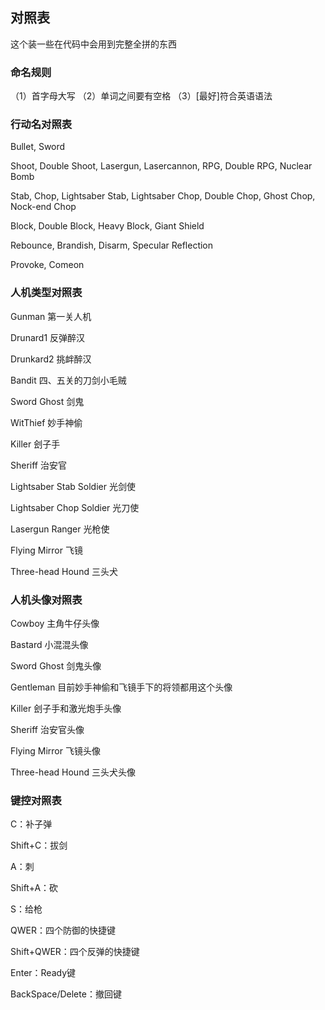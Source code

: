 ﻿## 对照表
这个装一些在代码中会用到完整全拼的东西

### 命名规则
（1）首字母大写
（2）单词之间要有空格
（3）[最好]符合英语语法

### 行动名对照表

Bullet, Sword

Shoot, Double Shoot, Lasergun, Lasercannon, RPG, Double RPG, Nuclear Bomb

Stab, Chop, Lightsaber Stab, Lightsaber Chop, Double Chop, Ghost Chop, Nock-end Chop

Block, Double Block, Heavy Block, Giant Shield

Rebounce, Brandish, Disarm, Specular Reflection

Provoke, Comeon

### 人机类型对照表
Gunman 第一关人机

Drunard1 反弹醉汉

Drunkard2 挑衅醉汉

Bandit 四、五关的刀剑小毛贼

Sword Ghost 剑鬼

WitThief 妙手神偷

Killer 刽子手

Sheriff 治安官

Lightsaber Stab Soldier 光剑使

Lightsaber Chop Soldier 光刀使

Lasergun Ranger 光枪使

Flying Mirror 飞镜

Three-head Hound 三头犬

### 人机头像对照表

Cowboy 主角牛仔头像

Bastard 小混混头像

Sword Ghost 剑鬼头像

Gentleman 目前妙手神偷和飞镜手下的将领都用这个头像

Killer 刽子手和激光炮手头像

Sheriff 治安官头像

Flying Mirror 飞镜头像

Three-head Hound 三头犬头像

### 键控对照表

C：补子弹

Shift+C：拔剑

A：刺

Shift+A：砍

S：给枪

QWER：四个防御的快捷键

Shift+QWER：四个反弹的快捷键

Enter：Ready键

BackSpace/Delete：撤回键